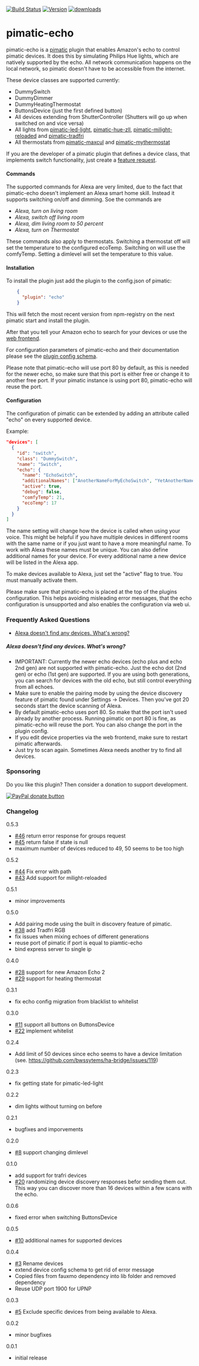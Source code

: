 [![Build Status](http://img.shields.io/travis/michbeck100/pimatic-echo/master.svg)](https://travis-ci.org/michbeck100/pimatic-echo)
[![Version](https://img.shields.io/npm/v/pimatic-echo.svg)](https://img.shields.io/npm/v/pimatic-echo.svg)
[![downloads][downloads-image]][downloads-url]

[downloads-image]: https://img.shields.io/npm/dm/pimatic-echo.svg?style=flat
[downloads-url]: https://npmjs.org/package/pimatic-echo


# pimatic-echo
pimatic-echo is a [pimatic](https://github.com/pimatic/pimatic) plugin that enables Amazon's echo to control pimatic devices. 
It does this by simulating Philips Hue lights, which are natively supported by the echo. 
All network communication happens on the local network, so pimatic doesn't have to be accessible from the internet.

These device classes are supported currently:
* DummySwitch
* DummyDimmer
* DummyHeatingThermostat
* ButtonsDevice (just the first defined button)
* All devices extending from ShutterController (Shutters will go up when switched on and vice versa)
* All lights from [pimatic-led-light](https://github.com/philip1986/pimatic-led-light), [pimatic-hue-zll](https://github.com/markbergsma/pimatic-hue-zll), [pimatic-milight-reloaded](https://github.com/mwittig/pimatic-milight-reloaded) and [pimatic-tradfri](https://github.com/treban/pimatic-tradfri/)
* All thermostats from [pimatic-maxcul](https://github.com/fbeek/pimatic-maxcul) and [pimatic-mythermostat](https://github.com/360manu/pimatic-mythermostat)

If you are the developer of a pimatic plugin that defines a device class, that implements switch functionality, just create a [feature request](https://github.com/michbeck100/pimatic-echo/issues/new).

#### Commands

The supported commands for Alexa are very limited, due to the fact that pimatic-echo doesn't implement an Alexa smart home skill. Instead it supports switching on/off and dimming.
Soe the commands are 

* *Alexa, turn on living room*
* *Alexa, switch off living room*
* *Alexa, dim living room to 50 percent*
* *Alexa, turn on Thermostat*

These commands also apply to thermostats. Switching a thermostat off will set the temperature to the configured ecoTemp. Switching on will use the comfyTemp. 
Setting a dimlevel will set the temperature to this value. 


#### Installation

To install the plugin just add the plugin to the config.json of pimatic:

```json
    {
      "plugin": "echo" 
    }
```

This will fetch the most recent version from npm-registry on the next pimatic start and install the plugin.

After that you tell your Amazon echo to search for your devices or use the [web frontend](http://alexa.amazon.de/spa/index.html#smart-home).

For configuration parameters of pimatic-echo and their documentation please see the 
[plugin config schema](https://github.com/michbeck100/pimatic-echo/blob/master/echo-config-schema.coffee). 

Please note that pimatic-echo will use port 80 by default, as this is needed for the newer echo, 
so make sure that this port is either free or change it to another free port. 
If your pimatic instance is using port 80, pimatic-echo will reuse the port.

#### Configuration
The configuration of pimatic can be extended by adding an attribute called "echo" on every supported device.

Example:

```json
"devices": [
  {
    "id": "switch",
    "class": "DummySwitch",
    "name": "Switch",
    "echo": {
      "name": "EchoSwitch",
      "additionalNames": ["AnotherNameForMyEchoSwitch", "YetAnotherName"],
      "active": true,
      "debug": false,
      "comfyTemp": 21,
      "ecoTemp": 17
    }
  }
]

```
The name setting will change how the device is called when using your voice. This might be helpful if you have multiple devices in different rooms with the same name or if you just want to have a more meaningful name. To work with Alexa these names must be unique. You can also define additional names for your device. For every additional name a new device will be listed in the Alexa app.

To make devices available to Alexa, just set the "active" flag to true. You must manually activate them.

Please make sure that pimatic-echo is placed at the top of the plugins configuration. This helps avoiding misleading error messages, that the echo configuration is unsupported and also enables the configuration via web ui.

### Frequently Asked Questions
 
- [Alexa doesn't find any devices. What's wrong?](#Alexa-doesnt-find-any-devices-whats-wrong)

##### Alexa doesn't find any devices. What's wrong?

* IMPORTANT: Currently the newer echo devices (echo plus and echo 2nd gen) are not supported with pimatic-echo. Just the echo dot (2nd gen) or echo (1st gen) are supported. If you are using both generations, you can search for devices with the old echo, but still control everything from all echoes.
* Make sure to enable the pairing mode by using the device discovery feature of pimatic found under Settings -> Devices. Then you've got 20 
seconds start the device scanning of Alexa.
* By default pimatic-echo uses port 80. So make that the port isn't used already by another process. Running pimatic on port 80 is fine, as pimatic-echo will reuse the port. You can also change the port in the plugin config.
* If you edit device properties via the web frontend, make sure to restart pimatic afterwards.
* Just try to scan again. Sometimes Alexa needs another try to find all devices.

### Sponsoring

Do you like this plugin? Then consider a donation to support development.

<span class="badge-paypal"><a href="https://www.paypal.me/michaelkotten" title="Donate to this project using Paypal"><img src="https://img.shields.io/badge/paypal-donate-yellow.svg" alt="PayPal donate button" /></a></span>

### Changelog
0.5.3
* [#46](https://github.com/michbeck100/pimatic-echo/issues/46) return error response for groups request
* [#45](https://github.com/michbeck100/pimatic-echo/issues/45) return false if state is null
* maximum number of devices reduced to 49, 50 seems to be too high

0.5.2
* [#44](https://github.com/michbeck100/pimatic-echo/issues/44) Fix error with path
* [#43](https://github.com/michbeck100/pimatic-echo/issues/43) Add support for milight-reloaded 

0.5.1
* minor improvements

0.5.0
* Add pairing mode using the built in discovery feature of pimatic.
* [#38](https://github.com/michbeck100/pimatic-echo/issues/38) add Tradfri RGB
* fix issues when mixing echoes of different generations
* reuse port of pimatic if port is equal to piamtic-echo
* bind express server to single ip 

0.4.0
* [#28](https://github.com/michbeck100/pimatic-echo/issues/28) support for new Amazon Echo 2 
* [#29](https://github.com/michbeck100/pimatic-echo/issues/29) support for heating thermostat

0.3.1
* fix echo config migration from blacklist to whitelist

0.3.0
* [#11](https://github.com/michbeck100/pimatic-echo/issues/11) support all buttons on ButtonsDevice
* [#22](https://github.com/michbeck100/pimatic-echo/issues/22) implement whitelist

0.2.4
* Add limit of 50 devices since echo seems to have a device limitation (see. https://github.com/bwssytems/ha-bridge/issues/119)

0.2.3
* fix getting state for pimatic-led-light 

0.2.2
* dim lights without turning on before

0.2.1
* bugfixes and imporvements

0.2.0
* [#8](https://github.com/michbeck100/pimatic-echo/issues/8) support changing dimlevel 

0.1.0
* add support for trafri devices
* [#20](https://github.com/michbeck100/pimatic-echo/pull/20) randomizing device discovery responses befor sending them out. This way you can discover more than 16 devices within a few scans with the echo.

0.0.6
* fixed error when switching ButtonsDevice

0.0.5
* [#10](https://github.com/michbeck100/pimatic-echo/issues/10) additional names for supported devices

0.0.4
* [#3](https://github.com/michbeck100/pimatic-echo/issues/3) Rename devices
* extend device config schema to get rid of error message
* Copied files from fauxmo dependency into lib folder and removed dependency
* Reuse UDP port 1900 for UPNP


0.0.3
* [#5](https://github.com/michbeck100/pimatic-echo/issues/5) Exclude specific devices from being available to Alexa.

0.0.2
* minor bugfixes

0.0.1
* initial release
